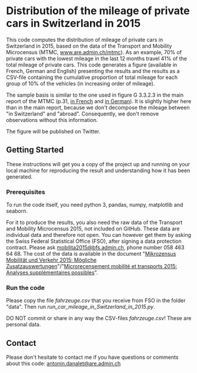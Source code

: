 # Distribution of the mileage of private cars in Switzerland in 2015
This code computes the distribution of mileage of private cars in Switzerland in 2015, based on the data of the Transport and Mobility Microcensus (MTMC, www.are.admin.ch/mtmc). As an example, 70% of private cars with the lowest mileage in the last 12 months travel 41% of the total mileage of private cars. This code generates a figure (available in French, German and English) presenting the results and the results as a CSV-file containing the cumulative proportion of total mileage for each group of 10% of the vehicles (in increasing order of mileage).

The sample basis is similar to the one used in figure G 3.3.2.3 in the main report of the MTMC (p.31, <a href="https://www.are.admin.ch/dam/are/fr/dokumente/verkehr/dokumente/mikrozensus/verkehrsverhalten-der-bevolkerung-ergebnisse-des-mikrozensus-mobilitat-und-verkehr-2015.pdf.download.pdf/Mikrozensus_Verkehrsverhalten%20der%20Bev%C3%B6lkerung%202015_fr.pdf">in French</a> and <a href="https://www.are.admin.ch/dam/are/de/dokumente/verkehr/dokumente/mikrozensus/verkehrsverhalten-der-bevolkerung-ergebnisse-des-mikrozensus-mobilitat-und-verkehr-2015.pdf.download.pdf/Mikrozensus_Verkehrsverhalten%20der%20Bev%C3%B6lkerung%202015_de.pdf">in German</a>). It is slightly higher here than in the main report, because we don't decompose the mileage between "in Switzerland" and "abroad". Consequently, we don't remove observations without this information.

The figure will be published on Twitter.

## Getting Started

These instructions will get you a copy of the project up and running on your local machine for reproducing the result and understanding how it has been generated. 

### Prerequisites

To run the code itself, you need python 3, pandas, numpy, matplotlib and seaborn.

For it to produce the results, you also need the raw data of the Transport and Mobility Microcensus 2015, not included on GitHub. These data are individual data and therefore not open. You can however get them by asking the Swiss Federal Statistical Office (FSO), after signing a data protection contract. Please ask mobilita2015@bfs.admin.ch, phone number 058 463 64 68. The cost of the data is available in the document "<a href="https://www.are.admin.ch/are/de/home/medien-und-publikationen/publikationen/grundlagen/mikrozensus-mobilitat-und-verkehr-2015-mogliche-zusatzauswertung.html">Mikrozensus Mobilität und Verkehr 2015: Mögliche Zusatzauswertungen</a>"/"<a href="https://www.are.admin.ch/are/fr/home/media-et-publications/publications/bases/mikrozensus-mobilitat-und-verkehr-2015-mogliche-zusatzauswertung.html">Microrecensement mobilité et transports 2015: Analyses supplémentaires possibles</a>".

### Run the code

Please copy the file <em>fahrzeuge.csv</em> that you receive from FSO in the folder "data". Then run <em>run_car_mileage_in_Switzerland_in_2015.py</em>. 

DO NOT commit or share in any way the CSV-files <em>fahrzeuge.csv</em>! These are personal data.

## Contact

Please don't hesitate to contact me if you have questions or comments about this code: antonin.danalet@are.admin.ch
